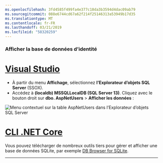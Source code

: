 ```yaml
---
ms.openlocfilehash: 3fd4585f499fa4e377c10da3b3594d4dac09ab79
ms.sourcegitcommit: 088e6744cd67a62f214f25146313a53949b17d35
ms.translationtype: MT
ms.contentlocale: fr-FR
ms.lasthandoff: 03/21/2019
ms.locfileid: "58320259"
---
```

### <a name="view-the-identity-database"></a>Afficher la base de données d’identité

# <a name="visual-studiotabvisual-studio"></a>[Visual Studio](#tab/visual-studio) 

* À partir du menu **Affichage**, sélectionnez **l’Explorateur d’objets SQL Server** (SSOX).
* Accédez à **(localdb) MSSQLLocalDB (SQL Server 13)**. Cliquez avec le bouton droit sur **dbo. AspNetUsers** > **Afficher les données** :

![Menu contextuel sur la table AspNetUsers dans l’Explorateur d’objets SQL Server](~/security/authentication/accconfirm/_static/ssox.png)

# <a name="net-core-clitabnetcore-cli"></a>[CLI .NET Core](#tab/netcore-cli)

Vous pouvez télécharger de nombreux outils tiers pour gérer et afficher une base de données SQLite, par exemple [DB Browser for SQLite](http://sqlitebrowser.org/).

---